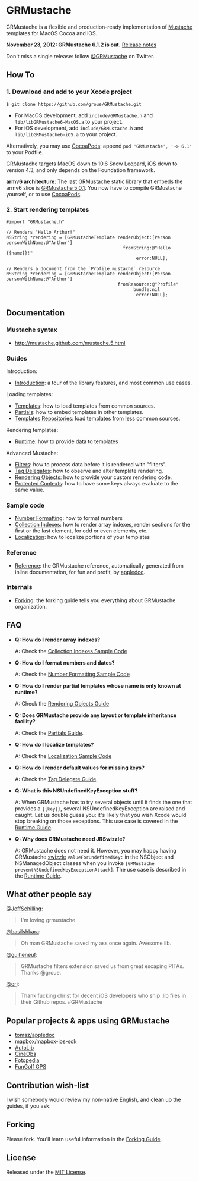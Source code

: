GRMustache
==========

GRMustache is a flexible and production-ready implementation of [Mustache](http://mustache.github.com/) templates for MacOS Cocoa and iOS.

**November 23, 2012: GRMustache 6.1.2 is out.** [Release notes](GRMustache/blob/master/RELEASE_NOTES.md)

Don't miss a single release: follow [@GRMustache](http://twitter.com/GRMustache) on Twitter.

How To
------

### 1. Download and add to your Xcode project

    $ git clone https://github.com/groue/GRMustache.git

- For MacOS development, add `include/GRMustache.h` and `lib/libGRMustache6-MacOS.a` to your project.
- For iOS development, add `include/GRMustache.h` and `lib/libGRMustache6-iOS.a` to your project.

Alternatively, you may use [CocoaPods](https://github.com/CocoaPods/CocoaPods): append `pod 'GRMustache', '~> 6.1'` to your Podfile.

GRMustache targets MacOS down to 10.6 Snow Leopard, iOS down to version 4.3, and only depends on the Foundation framework.

**armv6 architecture**: The last GRMustache static library that embeds the armv6 slice is [GRMustache 5.0.1](https://github.com/groue/GRMustache/tree/v5.0.1). You now have to compile GRMustache yourself, or to use [CocoaPods](https://github.com/CocoaPods/CocoaPods).

### 2. Start rendering templates

```objc
#import "GRMustache.h"

// Renders "Hello Arthur!"
NSString *rendering = [GRMustacheTemplate renderObject:[Person personWithName:@"Arthur"]
                                            fromString:@"Hello {{name}}!"
                                                 error:NULL];

// Renders a document from the `Profile.mustache` resource
NSString *rendering = [GRMustacheTemplate renderObject:[Person personWithName:@"Arthur"]
                                          fromResource:@"Profile"
                                                bundle:nil
                                                 error:NULL];
```


Documentation
-------------

### Mustache syntax

- http://mustache.github.com/mustache.5.html

### Guides

Introduction:

- [Introduction](GRMustache/blob/master/Guides/introduction.md): a tour of the library features, and most common use cases.

Loading templates:

- [Templates](GRMustache/blob/master/Guides/templates.md): how to load templates from common sources.
- [Partials](GRMustache/blob/master/Guides/partials.md): how to embed templates in other templates.
- [Templates Repositories](GRMustache/blob/master/Guides/template_repositories.md): load templates from less common sources.

Rendering templates:

- [Runtime](GRMustache/blob/master/Guides/runtime.md): how to provide data to templates

Advanced Mustache:

- [Filters](GRMustache/blob/master/Guides/filters.md): how to process data before it is rendered with "filters".
- [Tag Delegates](GRMustache/blob/master/Guides/delegate.md): how to observe and alter template rendering.
- [Rendering Objects](GRMustache/blob/master/Guides/rendering_objects.md): how to provide your custom rendering code.
- [Protected Contexts](GRMustache/blob/master/Guides/protected_contexts.md): how to have some keys always evaluate to the same value.

### Sample code

- [Number Formatting](GRMustache/blob/master/Guides/sample_code/number_formatting.md): how to format numbers
- [Collection Indexes](GRMustache/blob/master/Guides/sample_code/indexes.md): how to render array indexes, render sections for the first or the last element, for odd or even elements, etc.
- [Localization](GRMustache/blob/master/Guides/sample_code/localization.md): how to localize portions of your templates

### Reference

- [Reference](http://groue.github.com/GRMustache/Reference/): the GRMustache reference, automatically generated from inline documentation, for fun and profit, by [appledoc](http://gentlebytes.com/appledoc/).

### Internals

- [Forking](GRMustache/blob/master/Guides/forking.md): the forking guide tells you everything about GRMustache organization.

FAQ
---

- **Q: How do I render array indexes?**
    
    A: Check the [Collection Indexes Sample Code](GRMustache/blob/master/Guides/sample_code/indexes.md)

- **Q: How do I format numbers and dates?**
    
    A: Check the [Number Formatting Sample Code](GRMustache/blob/master/Guides/sample_code/number_formatting.md)

- **Q: How do I render partial templates whose name is only known at runtime?**

    A: Check the [Rendering Objects Guide](GRMustache/blob/master/Guides/rendering_objects.md)

- **Q: Does GRMustache provide any layout or template inheritance facility?**
    
    A: Check the [Partials Guide](GRMustache/blob/master/Guides/partials.md).

- **Q: How do I localize templates?**

    A: Check the [Localization Sample Code](GRMustache/blob/master/Guides/sample_code/localization.md)

- **Q: How do I render default values for missing keys?**

    A: Check the [Tag Delegate Guide](GRMustache/blob/master/Guides/delegate.md).

- **Q: What is this NSUndefinedKeyException stuff?**

    A: When GRMustache has to try several objects until it finds the one that provides a `{{key}}`, several NSUndefinedKeyException are raised and caught. Let us double guess you: it's likely that you wish Xcode would stop breaking on those exceptions. This use case is covered in the [Runtime Guide](GRMustache/blob/master/Guides/runtime.md).

- **Q: Why does GRMustache need JRSwizzle?**

    A: GRMustache does not need it. However, *you* may happy having GRMustache [swizzle](http://www.mikeash.com/pyblog/friday-qa-2010-01-29-method-replacement-for-fun-and-profit.html) `valueForUndefinedKey:` in the NSObject and NSManagedObject classes when you invoke `[GRMustache preventNSUndefinedKeyExceptionAttack]`. The use case is described in the [Runtime Guide](GRMustache/blob/master/Guides/runtime.md).

What other people say
---------------------

[@JeffSchilling](https://twitter.com/jeffschilling/status/142374437776408577):

> I'm loving grmustache

[@basilshkara](https://twitter.com/basilshkara/status/218569924296187904):

> Oh man GRMustache saved my ass once again. Awesome lib.

[@guiheneuf](https://twitter.com/guiheneuf/status/249061029978460160):

> GRMustache filters extension saved us from great escaping PITAs. Thanks @groue.

[@orj](https://twitter.com/orj/status/195310301820878848):

> Thank fucking christ for decent iOS developers who ship .lib files in their Github repos. #GRMustache


Popular projects & apps using GRMustache
----------------------------------------

* [tomaz/appledoc](https://github.com/tomaz/appledoc)
* [mapbox/mapbox-ios-sdk](https://github.com/mapbox/mapbox-ios-sdk)
* [AutoLib](http://www.autolib.eu)
* [CinéObs](http://cinema.nouvelobs.com)
* [Fotopedia](http://www.fotopedia.com)
* [FunGolf GPS](http://www.fungolf.com)


Contribution wish-list
----------------------

I wish somebody would review my non-native English, and clean up the guides, if you ask.


Forking
-------

Please fork. You'll learn useful information in the [Forking Guide](GRMustache/blob/master/Guides/forking.md).


License
-------

Released under the [MIT License](GRMustache/blob/master/LICENSE).
